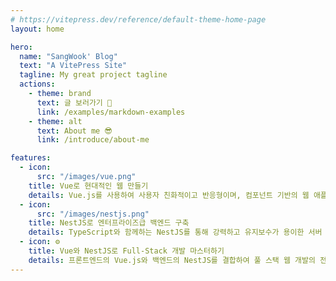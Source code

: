 ```yaml
---
# https://vitepress.dev/reference/default-theme-home-page
layout: home

hero:
  name: "SangWook' Blog"
  text: "A VitePress Site"
  tagline: My great project tagline
  actions:
    - theme: brand
      text: 글 보러가기 👀
      link: /examples/markdown-examples
    - theme: alt
      text: About me 😎
      link: /introduce/about-me

features:
  - icon:
      src: "/images/vue.png"
    title: Vue로 현대적인 웹 만들기
    details: Vue.js를 사용하여 사용자 친화적이고 반응형이며, 컴포넌트 기반의 웹 애플리케이션 개발 방법을 배워보세요. 실무 예제와 함께하는 Vue 입문부터 고급 기법까지 다룹니다.
  - icon:
      src: "/images/nestjs.png"
    title: NestJS로 엔터프라이즈급 백엔드 구축
    details: TypeScript와 함께하는 NestJS를 통해 강력하고 유지보수가 용이한 서버 사이드 애플리케이션을 개발하는 방법을 소개합니다.
  - icon: ⚙️
    title: Vue와 NestJS로 Full-Stack 개발 마스터하기
    details: 프론트엔드의 Vue.js와 백엔드의 NestJS를 결합하여 풀 스택 웹 개발의 전반적인 아키텍처를 이해하고 실제 프로젝트에 적용하는 방법을 배웁니다. 이론부터 실제 구현까지, 단계별로 안내합니다.
---
```

